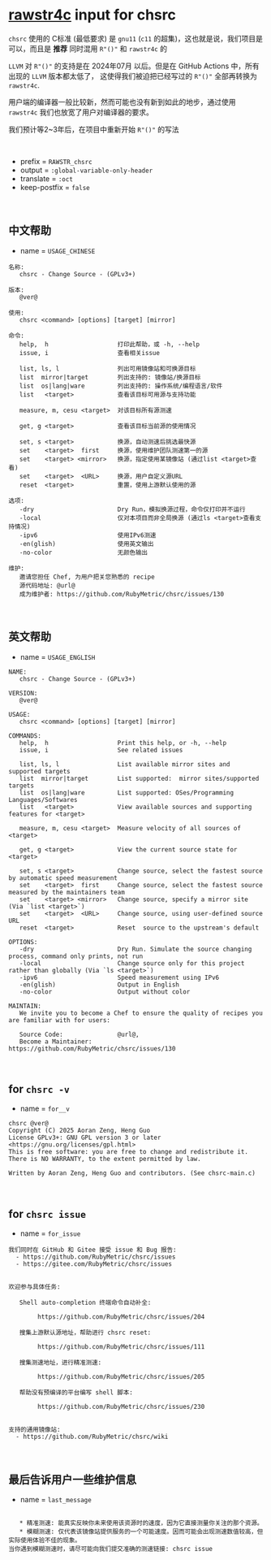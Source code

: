 <!-- -----------------------------------------------------------
 ! SPDX-License-Identifier: GPL-3.0-or-later
 ! -------------------------------------------------------------
 ! Config Type   : rawstr4c (Markdown)
 ! Config Authors: Aoran Zeng <ccmywish@qq.com>
 ! Contributors  :  Nil Null  <nil@null.org>
 ! Created On    : <2025-07-22>
 ! Last Modified : <2025-07-22>
 ! ---------------------------------------------------------- -->

# [rawstr4c] input for chsrc

`chsrc` 使用的 C标准 (最低要求) 是 `gnu11` (`c11` 的超集)，这也就是说，我们项目是可以，而且是 **推荐** 同时混用 `R"()"` 和 `rawstr4c` 的

`LLVM` 对 `R"()"` 的支持是在 2024年07月 以后。但是在 GitHub Actions 中，所有出现的 `LLVM` 版本都太低了，
这使得我们被迫把已经写过的 `R"()"` 全部再转换为 `rawstr4c`.

用户端的编译器一般比较新，然而可能也没有新到如此的地步，通过使用 `rawstr4c` 我们也放宽了用户对编译器的要求。

我们预计等2~3年后，在项目中重新开始 `R"()"` 的写法

<br>

- prefix = `RAWSTR_chsrc`
- output = `:global-variable-only-header`
- translate = `:oct`
- keep-postfix = `false`

<br>

## 中文帮助

- name = `USAGE_CHINESE`

```
名称:
   chsrc - Change Source - (GPLv3+)

版本:
   @ver@

使用:
   chsrc <command> [options] [target] [mirror]

命令:
   help,  h                   打印此帮助，或 -h, --help
   issue, i                   查看相关issue

   list, ls, l                列出可用镜像站和可换源目标
   list  mirror|target        列出支持的: 镜像站/换源目标
   list  os|lang|ware         列出支持的: 操作系统/编程语言/软件
   list   <target>            查看该目标可用源与支持功能

   measure, m, cesu <target>  对该目标所有源测速

   get, g <target>            查看该目标当前源的使用情况

   set, s <target>            换源，自动测速后挑选最快源
   set    <target>  first     换源，使用维护团队测速第一的源
   set    <target> <mirror>   换源，指定使用某镜像站 (通过list <target>查看)
   set    <target>  <URL>     换源，用户自定义源URL
   reset  <target>            重置，使用上游默认使用的源

选项:
   -dry                       Dry Run，模拟换源过程，命令仅打印并不运行
   -local                     仅对本项目而非全局换源 (通过ls <target>查看支持情况)
   -ipv6                      使用IPv6测速
   -en(glish)                 使用英文输出
   -no-color                  无颜色输出

维护:
   邀请您担任 Chef, 为用户把关您熟悉的 recipe
   源代码地址: @url@
   成为维护者: https://github.com/RubyMetric/chsrc/issues/130
```

<br>



## 英文帮助

- name = `USAGE_ENGLISH`

```
NAME:
   chsrc - Change Source - (GPLv3+)

VERSION:
   @ver@

USAGE:
   chsrc <command> [options] [target] [mirror]

COMMANDS:
   help,  h                   Print this help, or -h, --help
   issue, i                   See related issues

   list, ls, l                List available mirror sites and supported targets
   list  mirror|target        List supported:  mirror sites/supported targets
   list  os|lang|ware         List supported: OSes/Programming Languages/Softwares
   list   <target>            View available sources and supporting features for <target>

   measure, m, cesu <target>  Measure velocity of all sources of <target>

   get, g <target>            View the current source state for <target>

   set, s <target>            Change source, select the fastest source by automatic speed measurement
   set    <target>  first     Change source, select the fastest source measured by the maintainers team
   set    <target> <mirror>   Change source, specify a mirror site (Via `list <target>`)
   set    <target>  <URL>     Change source, using user-defined source URL
   reset  <target>            Reset  source to the upstream's default

OPTIONS:
   -dry                       Dry Run. Simulate the source changing process, command only prints, not run
   -local                     Change source only for this project rather than globally (Via `ls <target>`)
   -ipv6                      Speed measurement using IPv6
   -en(glish)                 Output in English
   -no-color                  Output without color

MAINTAIN:
   We invite you to become a Chef to ensure the quality of recipes you are familiar with for users:

   Source Code:               @url@,
   Become a Maintainer:       https://github.com/RubyMetric/chsrc/issues/130
```

<br>



## for `chsrc -v`

- name = `for__v`

```
chsrc @ver@
Copyright (C) 2025 Aoran Zeng, Heng Guo
License GPLv3+: GNU GPL version 3 or later <https://gnu.org/licenses/gpl.html>
This is free software: you are free to change and redistribute it.
There is NO WARRANTY, to the extent permitted by law.

Written by Aoran Zeng, Heng Guo and contributors. (See chsrc-main.c)
```

<br>



## for `chsrc issue`

- name = `for_issue`

```
我们同时在 GitHub 和 Gitee 接受 issue 和 Bug 报告:
  - https://github.com/RubyMetric/chsrc/issues
  - https://gitee.com/RubyMetric/chsrc/issues


欢迎参与具体任务:

   Shell auto-completion 终端命令自动补全:

        https://github.com/RubyMetric/chsrc/issues/204

   搜集上游默认源地址，帮助进行 chsrc reset:

        https://github.com/RubyMetric/chsrc/issues/111

   搜集测速地址，进行精准测速:

        https://github.com/RubyMetric/chsrc/issues/205

   帮助没有预编译的平台编写 shell 脚本:

        https://github.com/RubyMetric/chsrc/issues/230


支持的通用镜像站:
  - https://github.com/RubyMetric/chsrc/wiki

```

<br>



## 最后告诉用户一些维护信息

- name = `last_message`

```

   * 精准测速: 能真实反映你未来使用该资源时的速度，因为它直接测量你关注的那个资源。
   * 模糊测速: 仅代表该镜像站提供服务的一个可能速度。因而可能会出现测速数值较高，但实际使用体验不佳的现象。
当你遇到模糊测速时，请尽可能向我们提交准确的测速链接: chsrc issue
```

<br>



[rawstr4c]: https://github.com/RubyMetric/rawstr4c
